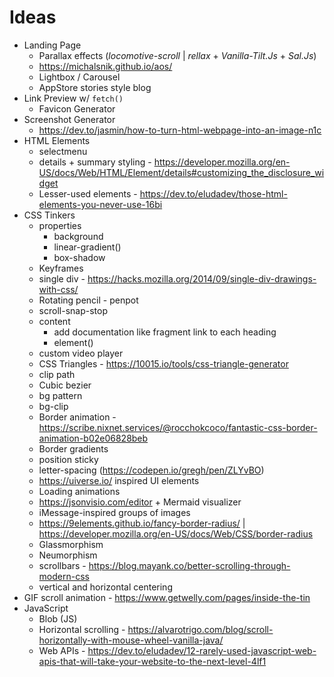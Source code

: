 # Ideas

- Landing Page
  - Parallax effects (_locomotive-scroll_ | _rellax_ + _Vanilla-Tilt.Js_ + _Sal.Js_)
  - https://michalsnik.github.io/aos/
  - Lightbox / Carousel
  - AppStore stories style blog
- Link Preview w/ `fetch()`
  - Favicon Generator
- Screenshot Generator
  - https://dev.to/jasmin/how-to-turn-html-webpage-into-an-image-n1c
- HTML Elements
  - selectmenu
  - details + summary styling - https://developer.mozilla.org/en-US/docs/Web/HTML/Element/details#customizing_the_disclosure_widget
  - Lesser-used elements - https://dev.to/eludadev/those-html-elements-you-never-use-16bi
- CSS Tinkers
  - properties
    - background
    - linear-gradient()
    - box-shadow
  - Keyframes
  - single div - https://hacks.mozilla.org/2014/09/single-div-drawings-with-css/
  - Rotating pencil - penpot
  - scroll-snap-stop
  - content
    - add documentation like fragment link to each heading
    - element()
  - custom video player
  - CSS Triangles - https://10015.io/tools/css-triangle-generator
  - clip path
  - Cubic bezier
  - bg pattern
  - bg-clip
  - Border animation - https://scribe.nixnet.services/@rocchokcoco/fantastic-css-border-animation-b02e06828beb
  - Border gradients
  - position sticky
  - letter-spacing (https://codepen.io/gregh/pen/ZLYvBO)
  - https://uiverse.io/ inspired UI elements
  - Loading animations
  - https://jsonvisio.com/editor + Mermaid visualizer
  - iMessage-inspired groups of images
  - https://9elements.github.io/fancy-border-radius/ | https://developer.mozilla.org/en-US/docs/Web/CSS/border-radius
  - Glassmorphism
  - Neumorphism
  - scrollbars - https://blog.mayank.co/better-scrolling-through-modern-css
  - vertical and horizontal centering
- GIF scroll animation - https://www.getwelly.com/pages/inside-the-tin
- JavaScript
  - Blob (JS)
  - Horizontal scrolling - https://alvarotrigo.com/blog/scroll-horizontally-with-mouse-wheel-vanilla-java/
  - Web APIs - https://dev.to/eludadev/12-rarely-used-javascript-web-apis-that-will-take-your-website-to-the-next-level-4lf1
